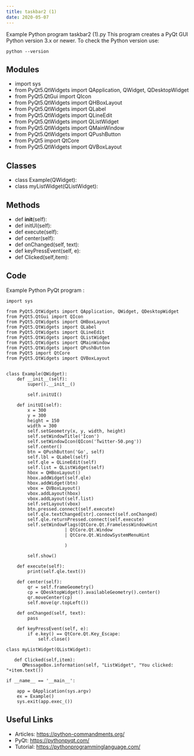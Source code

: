 ```yaml
---
title: taskbar2 (1)
date: 2020-05-07
---
```

Example Python program taskbar2 (1).py
This program creates a PyQt GUI
Python version 3.x or newer.
To check the Python version use:

    python --version

## Modules

* import sys
* from PyQt5.QtWidgets import QApplication, QWidget, QDesktopWidget
* from PyQt5.QtGui import QIcon
* from PyQt5.QtWidgets import QHBoxLayout
* from PyQt5.QtWidgets import QLabel
* from PyQt5.QtWidgets import QLineEdit
* from PyQt5.QtWidgets import QListWidget
* from PyQt5.QtWidgets import QMainWindow
* from PyQt5.QtWidgets import QPushButton
* from PyQt5 import QtCore
* from PyQt5.QtWidgets import QVBoxLayout

## Classes

* class Example(QWidget):
* class myListWidget(QListWidget):

## Methods

* def __init__(self):
* def initUI(self):
* def execute(self):
* def center(self):
* def onChanged(self, text):
* def keyPressEvent(self, e):
*    def Clicked(self,item):

## Code

Example Python PyQt program :

    import sys
    
    from PyQt5.QtWidgets import QApplication, QWidget, QDesktopWidget
    from PyQt5.QtGui import QIcon
    from PyQt5.QtWidgets import QHBoxLayout
    from PyQt5.QtWidgets import QLabel
    from PyQt5.QtWidgets import QLineEdit
    from PyQt5.QtWidgets import QListWidget
    from PyQt5.QtWidgets import QMainWindow
    from PyQt5.QtWidgets import QPushButton
    from PyQt5 import QtCore
    from PyQt5.QtWidgets import QVBoxLayout
    
    
    class Example(QWidget):
        def __init__(self):
            super().__init__()
    
            self.initUI()
    
        def initUI(self):
            x = 300
            y = 300
            height = 150
            width = 300
            self.setGeometry(x, y, width, height)
            self.setWindowTitle('Icon')
            self.setWindowIcon(QIcon('Twitter-50.png'))
            self.center()
            btn = QPushButton('Go', self)
            self.lbl = QLabel(self)
            self.qle = QLineEdit(self)
            self.list = QListWidget(self)
            hbox = QHBoxLayout()
            hbox.addWidget(self.qle)
            hbox.addWidget(btn)
            vbox = QVBoxLayout()
            vbox.addLayout(hbox)
            vbox.addLayout(self.list)
            self.setLayout(vbox)
            btn.pressed.connect(self.execute)
            self.qle.textChanged[str].connect(self.onChanged)
            self.qle.returnPressed.connect(self.execute)
            self.setWindowFlags(QtCore.Qt.FramelessWindowHint
                          | QtCore.Qt.Window
                          | QtCore.Qt.WindowSystemMenuHint
    
                          )
    
            self.show()
    
        def execute(self):
            print(self.qle.text())
    
        def center(self):
            qr = self.frameGeometry()
            cp = QDesktopWidget().availableGeometry().center()
            qr.moveCenter(cp)
            self.move(qr.topLeft())
    
        def onChanged(self, text):
            pass
    
        def keyPressEvent(self, e):
            if e.key() == QtCore.Qt.Key_Escape:
                self.close()
    
    class myListWidget(QListWidget):
    
       def Clicked(self,item):
          QMessageBox.information(self, "ListWidget", "You clicked: "+item.text())
    
    if __name__ == '__main__':
    
        app = QApplication(sys.argv)
        ex = Example()
        sys.exit(app.exec_())

## Useful Links

- Articles: https://python-commandments.org/
- PyQt: https://pythonpyqt.com/
- Tutorial: https://pythonprogramminglanguage.com/
